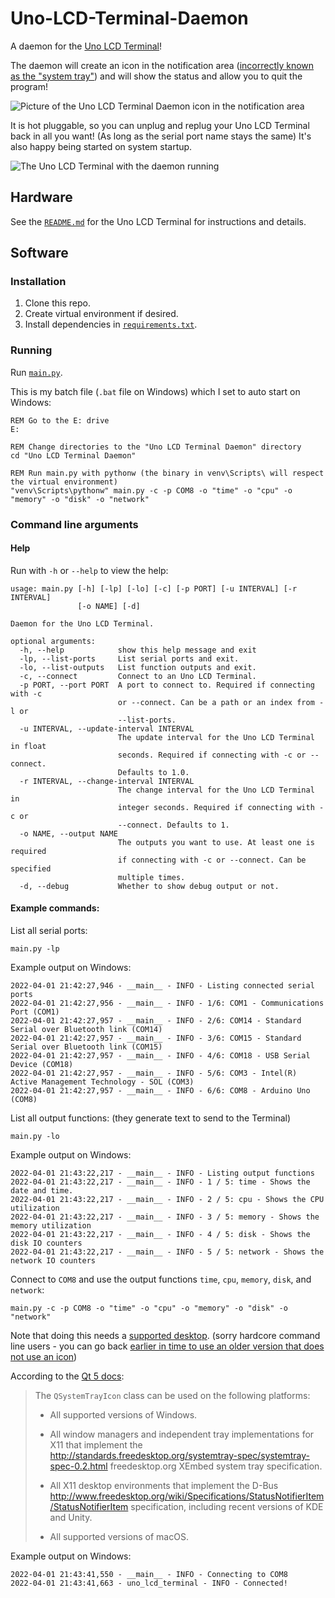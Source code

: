 # Uno-LCD-Terminal-Daemon
A daemon for the [Uno LCD Terminal](https://github.com/UnsignedArduino/Uno-LCD-Terminal)!

The daemon will create an icon in the notification area ([incorrectly known as the "system tray"](https://www.howtogeek.com/685748/did-you-know-windows-has-never-had-a-system-tray/)) and will show the status and allow you to quit the program!

![Picture of the Uno LCD Terminal Daemon icon in the notification area](https://user-images.githubusercontent.com/38868705/161360910-2c7c82f6-b802-463b-b5a3-602af09a5d1e.png)

It is hot pluggable, so you can unplug and replug your Uno LCD Terminal back in all you want! (As long as the serial port name stays the same) It's also happy being started on system startup.

![The Uno LCD Terminal with the daemon running](https://user-images.githubusercontent.com/38868705/161362976-7f61f7ba-11e2-4924-9e02-678ab5eecd12.gif)

## Hardware 

See the [`README.md`](https://github.com/UnsignedArduino/Uno-LCD-Terminal/blob/main/README.m) for the Uno LCD Terminal for instructions and details.

## Software

### Installation

1. Clone this repo.
2. Create virtual environment if desired.
3. Install dependencies in [`requirements.txt`](https://github.com/UnsignedArduino/Uno-LCD-Terminal-Daemon/blob/main/requirements.txt).

### Running

Run [`main.py`](https://github.com/UnsignedArduino/Uno-LCD-Terminal-Daemon/blob/main/main.py). 

This is my batch file (`.bat` file on Windows) which I set to auto start on Windows:

```commandline
REM Go to the E: drive
E:

REM Change directories to the "Uno LCD Terminal Daemon" directory
cd "Uno LCD Terminal Daemon"

REM Run main.py with pythonw (the binary in venv\Scripts\ will respect the virtual environment) 
"venv\Scripts\pythonw" main.py -c -p COM8 -o "time" -o "cpu" -o "memory" -o "disk" -o "network"
```

### Command line arguments

#### Help
Run with `-h` or `--help` to view the help:
```commandline
usage: main.py [-h] [-lp] [-lo] [-c] [-p PORT] [-u INTERVAL] [-r INTERVAL]
               [-o NAME] [-d]

Daemon for the Uno LCD Terminal.

optional arguments:
  -h, --help            show this help message and exit
  -lp, --list-ports     List serial ports and exit.
  -lo, --list-outputs   List function outputs and exit.
  -c, --connect         Connect to an Uno LCD Terminal.
  -p PORT, --port PORT  A port to connect to. Required if connecting with -c
                        or --connect. Can be a path or an index from -l or
                        --list-ports.
  -u INTERVAL, --update-interval INTERVAL
                        The update interval for the Uno LCD Terminal in float
                        seconds. Required if connecting with -c or --connect.
                        Defaults to 1.0.
  -r INTERVAL, --change-interval INTERVAL
                        The change interval for the Uno LCD Terminal in
                        integer seconds. Required if connecting with -c or
                        --connect. Defaults to 1.
  -o NAME, --output NAME
                        The outputs you want to use. At least one is required
                        if connecting with -c or --connect. Can be specified
                        multiple times.
  -d, --debug           Whether to show debug output or not.
```

#### Example commands:

List all serial ports:
```commandline
main.py -lp
```
Example output on Windows:
```commandline
2022-04-01 21:42:27,946 - __main__ - INFO - Listing connected serial ports
2022-04-01 21:42:27,956 - __main__ - INFO - 1/6: COM1 - Communications Port (COM1)
2022-04-01 21:42:27,957 - __main__ - INFO - 2/6: COM14 - Standard Serial over Bluetooth link (COM14)      
2022-04-01 21:42:27,957 - __main__ - INFO - 3/6: COM15 - Standard Serial over Bluetooth link (COM15)      
2022-04-01 21:42:27,957 - __main__ - INFO - 4/6: COM18 - USB Serial Device (COM18)
2022-04-01 21:42:27,957 - __main__ - INFO - 5/6: COM3 - Intel(R) Active Management Technology - SOL (COM3)
2022-04-01 21:42:27,957 - __main__ - INFO - 6/6: COM8 - Arduino Uno (COM8)
```

List all output functions: (they generate text to send to the Terminal)
```commandline
main.py -lo
```
Example output on Windows:
```commandline
2022-04-01 21:43:22,217 - __main__ - INFO - Listing output functions
2022-04-01 21:43:22,217 - __main__ - INFO - 1 / 5: time - Shows the date and time.
2022-04-01 21:43:22,217 - __main__ - INFO - 2 / 5: cpu - Shows the CPU utilization
2022-04-01 21:43:22,217 - __main__ - INFO - 3 / 5: memory - Shows the memory utilization
2022-04-01 21:43:22,217 - __main__ - INFO - 4 / 5: disk - Shows the disk IO counters
2022-04-01 21:43:22,217 - __main__ - INFO - 5 / 5: network - Shows the network IO counters
```

Connect to `COM8` and use the output functions `time`, `cpu`, `memory`, `disk`, and `network`:
```commandline
main.py -c -p COM8 -o "time" -o "cpu" -o "memory" -o "disk" -o "network"
```
Note that doing this needs a [supported desktop](https://doc.qt.io/qtforpython-5/PySide2/QtWidgets/QSystemTrayIcon.html#detailed-description). (sorry hardcore command line users - you can go back [earlier in time to use an older version that does not use an icon](https://github.com/UnsignedArduino/Uno-LCD-Terminal-Daemon/tree/72daaa94cdf53d8a4c3adfc83c4ee9840ae5664c))

According to the [Qt 5 docs](https://doc.qt.io/qtforpython-5/PySide2/QtWidgets/QSystemTrayIcon.html#detailed-description):
> The `QSystemTrayIcon` class can be used on the following platforms:
> 
> - All supported versions of Windows.
> 
> - All window managers and independent tray implementations for X11 that implement the http://standards.freedesktop.org/systemtray-spec/systemtray-spec-0.2.html freedesktop.org XEmbed system tray specification.
> 
> - All X11 desktop environments that implement the D-Bus http://www.freedesktop.org/wiki/Specifications/StatusNotifierItem/StatusNotifierItem specification, including recent versions of KDE and Unity.
> 
> - All supported versions of macOS.

Example output on Windows:
```commandline
2022-04-01 21:43:41,550 - __main__ - INFO - Connecting to COM8
2022-04-01 21:43:41,663 - uno_lcd_terminal - INFO - Connected!
```
